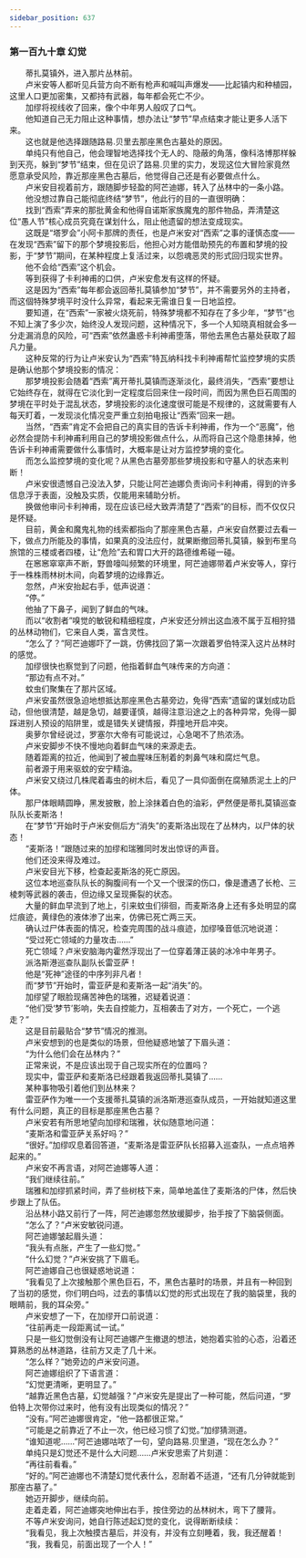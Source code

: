 ```yaml
---
sidebar_position: 637
---
```

### 第一百九十章 幻觉  


　　蒂扎莫镇外，进入那片丛林前。  
　　卢米安等人都听见兵营方向不断有枪声和喊叫声爆发——比起镇内和种植园，这里人口更加密集，又都持有武器，每年都会死亡不少。  
　　加缪将视线收了回来，像个中年男人般叹了口气。  
　　他知道自己无力阻止这种事情，想办法让“梦节”早点结束才能让更多人活下来。  
　　这也就是他选择跟随路易.贝里去那座黑色古墓处的原因。  
　　单纯只有他自己，他会理智地选择找个无人的、隐蔽的角落，像科洛博那样躲到天亮，躲到“梦节”结束，但在见识了路易.贝里的实力，发现这位大冒险家竟然愿意承受风险，靠近那座黑色古墓后，他觉得自己还是有必要做点什么。  
　　卢米安目视着前方，跟随脚步轻盈的阿芒迪娜，转入了丛林中的一条小路。  
　　他没想过靠自己能彻底终结“梦节”，他此行的目的一直很明确：  
　　找到“西索”弄来的那批黄金和他得自诺斯家族魔鬼的那件物品，弄清楚这位“愚人节”核心成员究竟在谋划什么，阻止他遗留的想法变成现实。  
　　这既是“塔罗会”小阿卡那牌的责任，也是卢米安对“西索”之事的谨慎态度——在发现“西索”留下的那个梦境投影后，他担心对方能借助预先的布置和梦境的投影，于“梦节”期间，在某种程度上复活过来，以怨魂恶灵的形式回归现实世界。  
　　他不会给“西索”这个机会。  
　　等到获得了卡利神甫的口供，卢米安愈发有这样的怀疑。  
　　这是因为“西索”每年都会返回蒂扎莫镇参加“梦节”，并不需要另外的主持者，而这個特殊梦境平时没什么异常，看起来无需谁日复一日地监控。  
　　要知道，在“西索”一家被火烧死前，特殊梦境都不知存在了多少年，“梦节”也不知上演了多少次，始终没人发现问题，这种情况下，多一个人知晓真相就会多一分走漏消息的风险，可“西索”依然蛊惑卡利神甫堕落，带他去黑色古墓处获取了超凡力量。  
　　这种反常的行为让卢米安认为“西索”特瓦纳科找卡利神甫帮忙监控梦境的实质是确认他那个梦境投影的情况：  
　　那梦境投影会随着“西索”离开蒂扎莫镇而逐渐淡化，最终消失，“西索”要想让它始终存在，就得在它淡化到一定程度后回来住一段时间，而因为黑色巨石周围的梦境在平时处于混乱状态，梦境投影的淡化速度很可能是不规律的，这就需要有人每天盯着，一发现淡化情况变严重立刻拍电报让“西索”回来一趟。  
　　当然，“西索”肯定不会把自己的真实目的告诉卡利神甫，作为一个“恶魔”，他必然会提防卡利神甫利用自己的梦境投影做点什么，从而将自己这个隐患抹掉，他告诉卡利神甫需要做什么事情时，大概率是让对方监控梦境的变化。  
　　而怎么监控梦境的变化呢？从黑色古墓旁那些梦境投影和守墓人的状态来判断！  
　　卢米安很遗憾自己没法入梦，只能让阿芒迪娜负责询问卡利神甫，得到的许多信息浮于表面，没触及实质，仅能用来辅助分析。  
　　换做他审问卡利神甫，现在应该已经大致弄清楚了“西索”的目标，而不仅仅只是怀疑。  
　　目前，黄金和魔鬼礼物的线索都指向了那座黑色古墓，卢米安自然要过去看一下，做点力所能及的事情，如果真的没法应付，就果断撤回蒂扎莫镇，躲到布里乌旅馆的三楼或者四楼，让“危险”去和胃口大开的路德维希碰一碰。  
　　在窸窸窣窣声不断，野兽嚎叫频繁的环境里，阿芒迪娜带着卢米安等人，穿行于一株株雨林树木间，向着梦境的边缘靠近。  
　　忽然，卢米安抬起右手，低声说道：  
　　“停。”  
　　他抽了下鼻子，闻到了鲜血的气味。  
　　而以“收割者”嗅觉的敏锐和精细程度，卢米安还分辨出这血液不属于互相狩猎的丛林动物们，它来自人类，富含灵性。  
　　“怎么了？”阿芒迪娜吓了一跳，仿佛找回了第一次跟着罗伯特深入这片丛林时的感觉。  
　　加缪很快也察觉到了问题，他指着鲜血气味传来的方向道：  
　　“那边有点不对。”  
　　蚊虫们聚集在了那片区域。  
　　卢米安虽然很急迫地想抵达那座黑色古墓旁边，免得“西索”遗留的谋划成功启动，但他很清楚，越是急切，越要谨慎，越得注意沿途之上的各种异常，免得一脚踩进别人预设的陷阱里，或是错失关键情报，莽撞地开启冲突。  
　　奥萝尔曾经说过，罗塞尔大帝有可能说过，心急喝不了热浓汤。  
　　卢米安脚步不快不慢地向着鲜血气味的来源走去。  
　　随着距离的拉近，他闻到了被血腥味压制着的刺鼻气味和腐烂气息。  
　　前者源于用来驱蚊的安宁精油。  
　　卢米安又绕过几株爬着毒虫的树木后，看见了一具仰面倒在腐殖质泥土上的尸体。  
　　那尸体眼睛圆睁，黑发披散，脸上涂抹着白色的油彩，俨然便是蒂扎莫镇巡查队队长麦斯洛！  
　　在“梦节”开始时于卢米安侧后方“消失”的麦斯洛出现在了丛林内，以尸体的状态！  
　　“麦斯洛！”跟随过来的加缪和瑞雅同时发出惊讶的声音。  
　　他们还没来得及难过。  
　　卢米安目光下移，检查起麦斯洛的死亡原因。  
　　这位本地巡查队队长的胸腹间有一个又一个很深的伤口，像是遭遇了长枪、三棱刺等武器的袭击，但边缘又呈现撕裂的状态。  
　　大量的鲜血早流到了地上，引来蚊虫们徘徊，而麦斯洛身上还有多处明显的腐烂痕迹，黄绿色的液体渗了出来，仿佛已死亡两三天。  
　　确认过尸体表面的情况，检查完周围的战斗痕迹，加缪嗓音低沉地说道：  
　　“受过死亡领域的力量攻击……”  
　　死亡领域？卢米安脑海内霍然浮现出了一位穿着薄正装的冰冷中年男子。  
　　派洛斯港巡查队副队长雷亚萨！  
　　他是“死神”途径的中序列非凡者！  
　　而“梦节”开始时，雷亚萨是和麦斯洛一起“消失”的。  
　　加缪望了眼脸现痛苦神色的瑞雅，迟疑着说道：  
　　“他们受‘梦节’影响，失去自控能力，互相袭击了对方，一个死亡，一个逃走？”  
　　这是目前最贴合“梦节”情况的推测。  
　　卢米安想到的也是类似的场景，但他疑惑地皱了下眉头道：  
　　“为什么他们会在丛林内？”  
　　正常来说，不是应该出现于自己现实所在的位置吗？  
　　现实中，雷亚萨和麦斯洛已经跟着我返回蒂扎莫镇了……  
　　某种事物吸引着他们到丛林来？  
　　雷亚萨作为唯一一个支援蒂扎莫镇的派洛斯港巡查队成员，一开始就知道这里有什么问题，真正的目标是那座黑色古墓？  
　　卢米安若有所思地望向加缪和瑞雅，状似随意地问道：  
　　“麦斯洛和雷亚萨关系好吗？”  
　　“很好。”加缪叹息着回答道，“麦斯洛是雷亚萨队长招募入巡查队，一点点培养起来的。”  
　　卢米安不再言语，对阿芒迪娜等人道：  
　　“我们继续往前。”  
　　瑞雅和加缪抓紧时间，弄了些树枝下来，简单地盖住了麦斯洛的尸体，然后快步跟上了队伍。  
　　沿丛林小路又前行了一阵，阿芒迪娜忽然放缓脚步，抬手按了下脑袋侧面。  
　　“怎么了？”卢米安敏锐问道。  
　　阿芒迪娜皱起眉头道：  
　　“我头有点胀，产生了一些幻觉。”  
　　“什么幻觉？”卢米安挑了下眉毛。  
　　阿芒迪娜自己也很疑惑地说道：  
　　“我看见了上次接触那个黑色巨石，不，黑色古墓时的场景，并且有一种回到了当初的感觉，你们明白吗，过去的事情以幻觉的形式出现在了我的脑袋里，我的眼睛前，我的耳朵旁。”  
　　卢米安想了一下，在加缪开口前说道：  
　　“往前再走一段距离试一试。”  
　　只是一些幻觉倒没有让阿芒迪娜产生撤退的想法，她抱着实验的心态，沿着还算熟悉的丛林道路，往前方又走了几十米。  
　　“怎么样？”她旁边的卢米安问道。  
　　阿芒迪娜组织了下语言道：  
　　“幻觉更清晰，更明显了。”  
　　“越靠近黑色古墓，幻觉越强？”卢米安先是提出了一种可能，然后问道，“罗伯特上次带你过来时，他有没有出现类似的情况？”  
　　“没有。”阿芒迪娜很肯定，“他一路都很正常。”  
　　“可能是之前靠近了不止一次，他已经习惯了幻觉。”加缪猜测道。  
　　“谁知道呢……”阿芒迪娜咕哝了一句，望向路易.贝里道，“现在怎么办？”  
　　单纯只是幻觉还不是什么大问题……卢米安思索了片刻道：  
　　“再往前看看。”  
　　“好的。”阿芒迪娜也不清楚幻觉代表什么，忍耐着不适道，“还有几分钟就能到那座古墓了。”  
　　她迈开脚步，继续向前。  
　　走着走着，阿芒迪娜突地伸出右手，按住旁边的丛林树木，弯下了腰背。  
　　不等卢米安询问，她自行陈述起幻觉的变化，说得断断续续：  
　　“我看见，我上次触摸古墓后，并没有，并没有立刻睡着，我，我还醒着！  
　　“我，我看见，前面出现了一个人！”  
